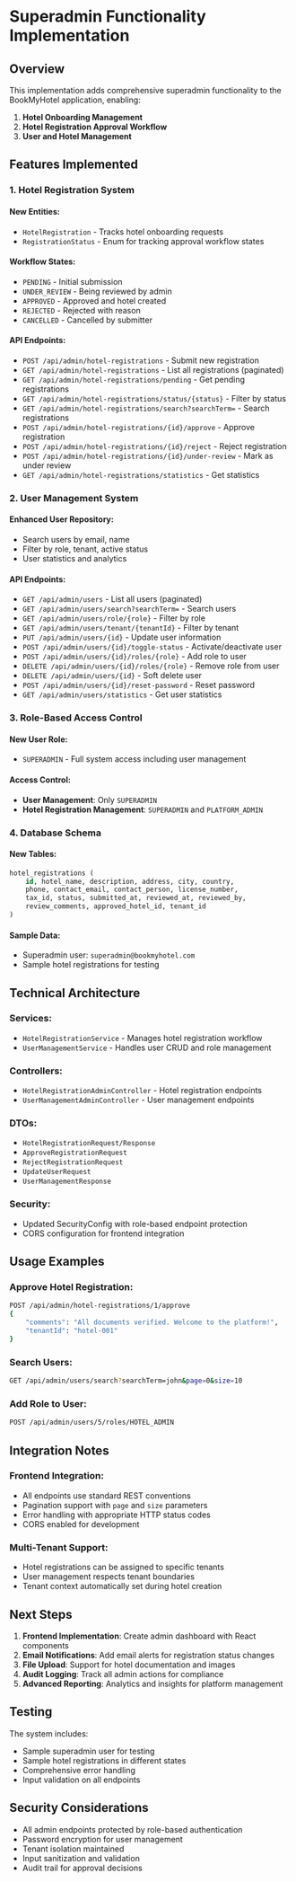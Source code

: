 # Superadmin Functionality Implementation

## Overview
This implementation adds comprehensive superadmin functionality to the BookMyHotel application, enabling:

1. **Hotel Onboarding Management**
2. **Hotel Registration Approval Workflow**
3. **User and Hotel Management**

## Features Implemented

### 1. Hotel Registration System

#### New Entities:
- `HotelRegistration` - Tracks hotel onboarding requests
- `RegistrationStatus` - Enum for tracking approval workflow states

#### Workflow States:
- `PENDING` - Initial submission
- `UNDER_REVIEW` - Being reviewed by admin
- `APPROVED` - Approved and hotel created
- `REJECTED` - Rejected with reason
- `CANCELLED` - Cancelled by submitter

#### API Endpoints:
- `POST /api/admin/hotel-registrations` - Submit new registration
- `GET /api/admin/hotel-registrations` - List all registrations (paginated)
- `GET /api/admin/hotel-registrations/pending` - Get pending registrations
- `GET /api/admin/hotel-registrations/status/{status}` - Filter by status
- `GET /api/admin/hotel-registrations/search?searchTerm=` - Search registrations
- `POST /api/admin/hotel-registrations/{id}/approve` - Approve registration
- `POST /api/admin/hotel-registrations/{id}/reject` - Reject registration
- `POST /api/admin/hotel-registrations/{id}/under-review` - Mark as under review
- `GET /api/admin/hotel-registrations/statistics` - Get statistics

### 2. User Management System

#### Enhanced User Repository:
- Search users by email, name
- Filter by role, tenant, active status
- User statistics and analytics

#### API Endpoints:
- `GET /api/admin/users` - List all users (paginated)
- `GET /api/admin/users/search?searchTerm=` - Search users
- `GET /api/admin/users/role/{role}` - Filter by role
- `GET /api/admin/users/tenant/{tenantId}` - Filter by tenant
- `PUT /api/admin/users/{id}` - Update user information
- `POST /api/admin/users/{id}/toggle-status` - Activate/deactivate user
- `POST /api/admin/users/{id}/roles/{role}` - Add role to user
- `DELETE /api/admin/users/{id}/roles/{role}` - Remove role from user
- `DELETE /api/admin/users/{id}` - Soft delete user
- `POST /api/admin/users/{id}/reset-password` - Reset password
- `GET /api/admin/users/statistics` - Get user statistics

### 3. Role-Based Access Control

#### New User Role:
- `SUPERADMIN` - Full system access including user management

#### Access Control:
- **User Management**: Only `SUPERADMIN`
- **Hotel Registration Management**: `SUPERADMIN` and `PLATFORM_ADMIN`

### 4. Database Schema

#### New Tables:
```sql
hotel_registrations (
    id, hotel_name, description, address, city, country,
    phone, contact_email, contact_person, license_number,
    tax_id, status, submitted_at, reviewed_at, reviewed_by,
    review_comments, approved_hotel_id, tenant_id
)
```

#### Sample Data:
- Superadmin user: `superadmin@bookmyhotel.com`
- Sample hotel registrations for testing

## Technical Architecture

### Services:
- `HotelRegistrationService` - Manages hotel registration workflow
- `UserManagementService` - Handles user CRUD and role management

### Controllers:
- `HotelRegistrationAdminController` - Hotel registration endpoints
- `UserManagementAdminController` - User management endpoints

### DTOs:
- `HotelRegistrationRequest/Response`
- `ApproveRegistrationRequest`
- `RejectRegistrationRequest`
- `UpdateUserRequest`
- `UserManagementResponse`

### Security:
- Updated SecurityConfig with role-based endpoint protection
- CORS configuration for frontend integration

## Usage Examples

### Approve Hotel Registration:
```bash
POST /api/admin/hotel-registrations/1/approve
{
    "comments": "All documents verified. Welcome to the platform!",
    "tenantId": "hotel-001"
}
```

### Search Users:
```bash
GET /api/admin/users/search?searchTerm=john&page=0&size=10
```

### Add Role to User:
```bash
POST /api/admin/users/5/roles/HOTEL_ADMIN
```

## Integration Notes

### Frontend Integration:
- All endpoints use standard REST conventions
- Pagination support with `page` and `size` parameters
- Error handling with appropriate HTTP status codes
- CORS enabled for development

### Multi-Tenant Support:
- Hotel registrations can be assigned to specific tenants
- User management respects tenant boundaries
- Tenant context automatically set during hotel creation

## Next Steps

1. **Frontend Implementation**: Create admin dashboard with React components
2. **Email Notifications**: Add email alerts for registration status changes
3. **File Upload**: Support for hotel documentation and images
4. **Audit Logging**: Track all admin actions for compliance
5. **Advanced Reporting**: Analytics and insights for platform management

## Testing

The system includes:
- Sample superadmin user for testing
- Sample hotel registrations in different states
- Comprehensive error handling
- Input validation on all endpoints

## Security Considerations

- All admin endpoints protected by role-based authentication
- Password encryption for user management
- Tenant isolation maintained
- Input sanitization and validation
- Audit trail for approval decisions
